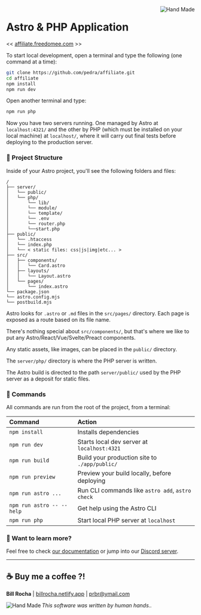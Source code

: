 <img align="right" src="https://billrocha.netlify.app/Handmade.png" alt="Hand Made">

# Astro & PHP Application
<< [affiliate.freedomee.com](https://affiliate.freedomee.com) >>

To start local development, open a terminal and type the following (one command at a time):

```sh
git clone https://github.com/pedra/affiliate.git
cd affiliate
npm install
npm run dev
```

Open another terminal and type:

```sh
npm run php
```

Now you have two servers running. One managed by Astro at ```localhost:4321/``` and the other by PHP (which must be installed on your local machine) at ```localhost/```, where it will carry out final tests before deploying to the production server.

### 🚀 Project Structure

Inside of your Astro project, you'll see the following folders and files:

```text
/
├── server/
│   └── public/
│   └── php/
│       └── lib/
│       └── module/
│       └── template/
│       └── .env
│       └── router.php
│       └──start.php
├── public/
│   └── .htaccess
│   └── index.php
│   └── < static files: css|js|img|etc... >
├── src/
│   ├── components/
│   │   └── Card.astro
│   ├── layouts/
│   │   └── Layout.astro
│   └── pages/
│       └── index.astro
└── package.json
└── astro.config.mjs
└── postbuild.mjs
```

Astro looks for `.astro` or `.md` files in the `src/pages/` directory. Each page is exposed as a route based on its file name.

There's nothing special about `src/components/`, but that's where we like to put any Astro/React/Vue/Svelte/Preact components.

Any static assets, like images, can be placed in the `public/` directory.

The ```server/php/``` directory is where the PHP server is written.

The Astro build is directed to the path ```server/public/``` used by the PHP server as a deposit for static files.

### 🧞 Commands

All commands are run from the root of the project, from a terminal:

| Command                   | Action                                           |
| :------------------------ | :----------------------------------------------- |
| `npm install`             | Installs dependencies                            |
| `npm run dev`             | Starts local dev server at `localhost:4321`      |
| `npm run build`           | Build your production site to `./app/public/`    |
| `npm run preview`         | Preview your build locally, before deploying     |
| `npm run astro ...`       | Run CLI commands like `astro add`, `astro check` |
| `npm run astro -- --help` | Get help using the Astro CLI                     |
| `npm run php` 			      | Start local PHP server at `localhost`            |

### 👀 Want to learn more?

Feel free to check [our documentation](https://docs.astro.build) or jump into our [Discord server](https://astro.build/chat).

---

## ☕ Buy me a coffee ?!
**Bill Rocha** | [billrocha.netlify.app](https://billrocha.netlify.app) | prbr@ymail.com

_This software was written by human hands.._ <img align="left" src="https://billrocha.netlify.app/handmade_32.png" alt="Hand Made">
